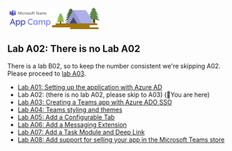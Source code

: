 ![Teams App Camp](../../assets/code-lab-banner.png)

## Lab A02: There is no Lab A02

There is a lab B02, so to keep the number consistent we're skipping A02. Please proceed to [lab A03](./Lab-A03.md).

* [Lab A01: Setting up the application with Azure AD](./Lab-A01.md)
* Lab A02: (there is no lab A02, please skip to A03) (📍You are here)
* [Lab A03: Creating a Teams app with Azure ADO SSO](./Lab-A03.md)
* [Lab A04: Teams styling and themes](./Lab-A04.md)
* [Lab A05: Add a Configurable Tab](./Lab-A05.md)
* [Lab A06: Add a Messaging Extension](./Lab-A06.md)
* [Lab A07: Add a Task Module and Deep Link](./Lab-A07.md)
* [Lab A08: Add support for selling your app in the Microsoft Teams store](./Lab-A08.md)

